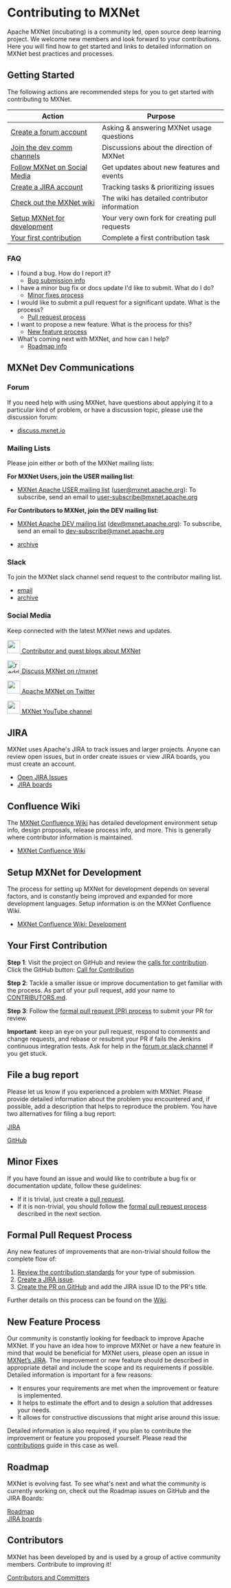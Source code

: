 # Contributing to MXNet

Apache MXNet (incubating) is a community led, open source deep learning project. We welcome new members and look forward to your contributions. Here you will find how to get started and links to detailed information on MXNet best practices and processes.


## Getting Started

The following actions are recommended steps for you to get started with contributing to MXNet.

| Action | Purpose |
|---|---|
| [Create a forum account](#forum) | Asking & answering MXNet usage questions |
| [Join the dev comm channels](#mxnet-dev-communications) | Discussions about the direction of MXNet |
| [Follow MXNet on Social Media](#social-media) | Get updates about new features and events |
| [Create a JIRA account](#jira) | Tracking tasks & prioritizing issues |
| [Check out the MXNet wiki](#confluence-wiki) | The wiki has detailed contributor information |
| [Setup MXNet for development](#setup-mxnet-for-development) | Your very own fork for creating pull requests |
| [Your first contribution](#your-first-contribution) | Complete a first contribution task |


### FAQ

* I found a bug. How do I report it?
    * [Bug submission info](#file-a-bug-report)
* I have a minor bug fix or docs update I'd like to submit. What do I do?
    * [Minor fixes process](#minor-fixes)
* I would like to submit a pull request for a significant update. What is the process?
    * [Pull request process](#formal-pull-request-process)
* I want to propose a new feature. What is the process for this?
    * [New feature process](#new-feature-process)
* What's coming next with MXNet, and how can I help?
    * [Roadmap info](#roadmap)


## MXNet Dev Communications

### Forum

If you need help with using MXNet, have questions about applying it to a particular kind of problem, or have a discussion topic, please use the discussion forum:
* [discuss.mxnet.io](https://discuss.mxnet.io) <i class="fas fa-external-link-alt"></i>

### Mailing Lists

Please join either or both of the MXNet mailing lists:

**For MXNet Users, join the USER mailing list**:

- [MXNet Apache USER mailing list](https://lists.apache.org/list.html?user@mxnet.apache.org) (user@mxnet.apache.org): To subscribe, send an email to <a href="mailto:user-subscribe@mxnet.apache.org">user-subscribe@mxnet.apache.org</a> <i class="far fa-envelope"></i>

**For Contributors to MXNet, join the DEV mailing list**:
- [MXNet Apache DEV mailing list](https://lists.apache.org/list.html?dev@mxnet.apache.org) (dev@mxnet.apache.org): To subscribe, send an email to <a href="mailto:dev-subscribe@mxnet.apache.org">dev-subscribe@mxnet.apache.org</a> <i class="far fa-envelope"></i>


* [archive](https://lists.apache.org/list.html?dev@mxnet.apache.org) <i class="fas fa-external-link-alt"></i>

### Slack

To join the MXNet slack channel send request to the contributor mailing list.
 * <a href="mailto:dev@mxnet.apache.org?subject=Requesting%20slack%20access">email</a> <i class="far fa-envelope"></i>
 * [archive](https://the-asf.slackarchive.io/mxnet) <i class="fas fa-external-link-alt"></i>


### Social Media

Keep connected with the latest MXNet news and updates.

<p>
<a id="medium">
<a href="https://medium.com/apache-mxnet"><img src="https://raw.githubusercontent.com/dmlc/web-data/master/mxnet/social/medium_black.svg?sanitize=true" height="30px"/> Contributor and guest blogs about MXNet</a>
</p>
<p>
<a id="reddit">
<a href="https://reddit.com/r/mxnet"><img src="https://raw.githubusercontent.com/dmlc/web-data/master/mxnet/social/reddit_blue.svg?sanitize=true" height="30px" alt="reddit"/> Discuss MXNet on r/mxnet</a>
</p>
<p>
<a id="twitter">
<a href="https://twitter.com/apachemxnet"><img src="https://raw.githubusercontent.com/dmlc/web-data/master/mxnet/social/twitter.svg?sanitize=true" height="30px"/> Apache MXNet on Twitter</a>
</p>
<p>
<a id="youtube">
<a href="https://www.youtube.com/apachemxnet"><img src="https://raw.githubusercontent.com/dmlc/web-data/master/mxnet/social/youtube_red.svg?sanitize=true" height="30px"/> MXNet YouTube channel</a>
</p>


## JIRA

MXNet uses Apache's JIRA to track issues and larger projects. Anyone can review open issues, but in order create issues or view JIRA boards, you must create an account.

* [Open JIRA Issues](https://issues.apache.org/jira/projects/MXNET/issues)
* [JIRA boards](https://issues.apache.org/jira/secure/RapidBoard.jspa) <i class="fas fa-lock"></i>


## Confluence Wiki

The [MXNet Confluence Wiki](https://cwiki.apache.org/confluence/display/MXNET/Apache+MXNet+Home) has detailed development environment setup info, design proposals, release process info, and more. This is generally where contributor information is maintained.

* [MXNet Confluence Wiki](https://cwiki.apache.org/confluence/display/MXNET/Apache+MXNet+Home) <i class="fas fa-external-link-alt"></i>


## Setup MXNet for Development

The process for setting up MXNet for development depends on several factors, and is constantly being improved and expanded for more development languages. Setup information is on the MXNet Confluence Wiki.

* [MXNet Confluence Wiki: Development](https://cwiki.apache.org/confluence/display/MXNET/Development) <i class="fas fa-external-link-alt"></i>


## Your First Contribution

**Step 1**: Visit the project on GitHub and review the [calls for contribution](https://github.com/apache/incubator-mxnet/labels/Call%20for%20Contribution). Click the GitHub button:
<a class="github-button" href="https://github.com/apache/incubator-mxnet/labels/Call%20for%20Contribution" data-size="large" data-show-count="true" aria-label="Issue apache/incubator-mxnet on GitHub">Call for Contribution</a>

**Step 2**: Tackle a smaller issue or improve documentation to get familiar with the process. As part of your pull request, add your name to [CONTRIBUTORS.md](https://github.com/apache/incubator-mxnet/blob/master/CONTRIBUTORS.md).

**Step 3**: Follow the [formal pull request (PR) process](#formal-pull-request-process) to submit your PR for review.

**Important**: keep an eye on your pull request, respond to comments and change requests, and rebase or resubmit your PR if fails the Jenkins continuous integration tests. Ask for help in the [forum or slack channel](#mxnet-dev-communications) if you get stuck.


## File a bug report

Please let us know if you experienced a problem with MXNet. Please provide detailed information about the problem you encountered and, if possible, add a description that helps to reproduce the problem. You have two alternatives for filing a bug report:
<p><a href="http://issues.apache.org/jira/browse/MXNet"><i class="fas fa-bug"></i> JIRA</a></p>
<p><a href="https://github.com/apache/incubator-mxnet/issues"><i class="fab fa-github"></i> GitHub</a></p>


## Minor Fixes

If you have found an issue and would like to contribute a bug fix or documentation update, follow these guidelines:

* If it is trivial, just create a [pull request](https://github.com/apache/incubator-mxnet/pulls).
* If it is non-trivial, you should follow the [formal pull request process](#formal-pull-request-process) described in the next section.


## Formal Pull Request Process

Any new features of improvements that are non-trivial should follow the complete flow of:

1. [Review the contribution standards](https://cwiki.apache.org/confluence/display/MXNET/Development+Process) for your type of submission.
1. [Create a JIRA issue](https://issues.apache.org/jira/secure/CreateIssue!default.jspa).
1. [Create the PR on GitHub](https://github.com/apache/incubator-mxnet/pulls) and add the JIRA issue ID to the PR's title.

Further details on this process can be found on the [Wiki](https://cwiki.apache.org/confluence/display/MXNET/Development).


## New Feature Process

Our community is constantly looking for feedback to improve Apache MXNet. If you have an idea how to improve MXNet or have a new feature in mind that would be beneficial for MXNet users, please open an issue in [MXNet’s JIRA](http://issues.apache.org/jira/browse/MXNet). The improvement or new feature should be described in appropriate detail and include the scope and its requirements if possible. Detailed information is important for a few reasons:<br/>
- It ensures your requirements are met when the improvement or feature is implemented.<br/>
- It helps to estimate the effort and to design a solution that addresses your needs. <br/>
- It allows for constructive discussions that might arise around this issue.

Detailed information is also required, if you plan to contribute the improvement or feature you proposed yourself. Please read the [contributions](http://mxnet.io/community/contribute.html) guide in this case as well.


## Roadmap

MXNet is evolving fast. To see what's next and what the community is currently working on, check out the Roadmap issues on GitHub and the JIRA Boards:

<a class="github-button" href="https://github.com/apache/incubator-mxnet/labels/Roadmap" data-size="large" data-show-count="true" aria-label="Issue apache/incubator-mxnet on GitHub">Roadmap</a>
<br/>
[JIRA boards](https://issues.apache.org/jira/secure/RapidBoard.jspa) <i class="fas fa-lock"></i>


<script defer src="https://use.fontawesome.com/releases/v5.0.12/js/all.js" integrity="sha384-Voup2lBiiyZYkRto2XWqbzxHXwzcm4A5RfdfG6466bu5LqjwwrjXCMBQBLMWh7qR" crossorigin="anonymous"></script>
<script async defer src="https://buttons.github.io/buttons.js"></script>
<script src="https://apis.google.com/js/platform.js"></script>


## Contributors
MXNet has been developed by and is used by a group of active community members. Contribute to improving it!

<i class="fab fa-github"></i> [Contributors and Committers](https://github.com/apache/incubator-mxnet/blob/master/CONTRIBUTORS.md)
